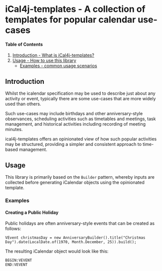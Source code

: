 # iCal4j-templates - A collection of templates for popular calendar use-cases

[Introduction]: #introduction

[Usage]: #usage

[Examples]: #examples


#### Table of Contents

1. [Introduction - What is iCal4j-templates?][Introduction]
2. [Usage - How to use this library][Usage]
    - [Examples - common usage scenarios][Examples]

## Introduction

Whilst the icalendar specification may be used to describe just about any activity or event, typically there are some use-cases that are more widely used than others.

Such use-cases may include birthdays and other anniversary-style observances, scheduling activities such as timetables and meetings, task management, and historical activities including recording of meeting minutes.

ical4j-templates offers an opinionated view of how such popular activities may be structured, providing a simpler and consistent approach to time-based management.

## Usage

This library is primarily based on the `Builder` pattern, whereby inputs are collected before generating iCalendar objects using the opinionated template.

### Examples

#### Creating a Public Holiday

Public holidays are often anniversary-style events that can be created as follows:

```
VEvent christmasDay = new AnniversaryBuilder().title("Christmas Day").date(LocalDate.of(1970, Month.December, 25)).build();
```

The resulting iCalendar object would look like this:

```
BEGIN:VEVENT
END:VEVENT
```
